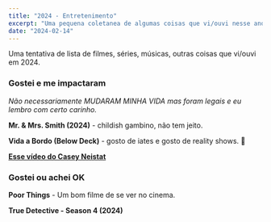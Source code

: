 ```yaml
---
title: "2024 - Entretenimento"
excerpt: "Uma pequena coletanea de algumas coisas que vi/ouvi nesse ano."
date: "2024-02-14"
---
```


Uma tentativa de lista de filmes, séries, músicas, outras coisas que vi/ouvi em 2024.

### Gostei e me impactaram

*Não necessariamente MUDARAM MINHA VIDA mas foram legais e eu lembro com certo carinho.*

**Mr. & Mrs. Smith (2024)** - childish gambino, não tem jeito.

**Vida a Bordo (Below Deck)** - gosto de iates e gosto de reality shows. 🤷‍

**[Esse vídeo do Casey Neistat](https://www.youtube.com/watch?v=9IiTdSnmS7E)** 

### Gostei ou achei OK

**Poor Things** - Um bom filme de se ver no cinema.  

**True Detective - Season 4 (2024)** 